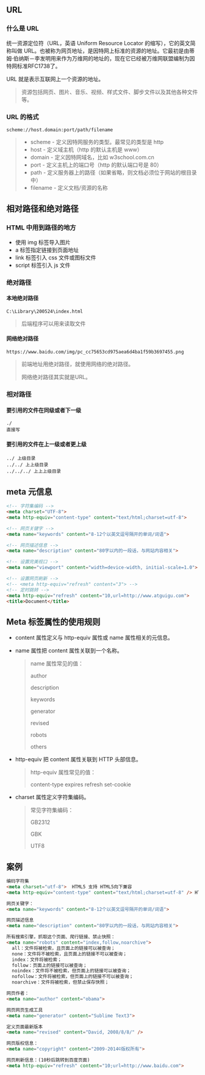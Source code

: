 ## URL

### 什么是 URL

统一资源定位符（URL，英语 Uniform Resource Locator 的缩写），它的英文简称叫做 URL。也被称为网页地址，是因特网上标准的资源的地址。它最初是由蒂姆·伯纳斯－李发明用来作为万维网的地址的，现在它已经被万维网联盟编制为因特网标准RFC1738了。

URL 就是表示互联网上一个资源的地址。

> 资源包括网页、图片、音乐、视频、样式文件、脚步文件以及其他各种文件等。

### URL 的格式

```
scheme://host.domain:port/path/filename
```

> - scheme - 定义因特网服务的类型。最常见的类型是 http
> - host - 定义域主机（http 的默认主机是 www）
> - domain - 定义因特网域名，比如 w3school.com.cn
> - port - 定义主机上的端口号（http 的默认端口号是 80）
> - path - 定义服务器上的路径（如果省略，则文档必须位于网站的根目录中）
> - filename - 定义文档/资源的名称

## 相对路径和绝对路径

### HTML 中用到路径的地方

- 使用 img 标签导入图片
- a 标签指定链接到页面地址
- link 标签引入 css 文件或图标文件
- script 标签引入 js 文件

### 绝对路径

#### 本地绝对路径

```
C:\Library\200524\index.html
```

> 后端程序可以用来读取文件

#### 网络绝对路径

```
https://www.baidu.com/img/pc_cc75653cd975aea6d4ba1f59b3697455.png
```

> 前端地址用绝对路径，就使用网络的绝对路径。
>
> 网络绝对路径其实就是URL。

### 相对路径

#### 要引用的文件在同级或者下一级

```
./
直接写
```

#### 要引用的文件在上一级或者更上级

```
../ 上级目录
../../ 上上级目录
../../../ 上上上级目录
```

## meta 元信息

```html
<!-- 字符集编码 -->
<meta charset="UTF-8">
<meta http-equiv="content-type" content="text/html;charset=utf-8">

<!-- 网页关键字 -->
<meta name="keywords" content="8-12个以英文逗号隔开的单词/词语">

<!-- 网页描述信息 -->
<meta name="description" content="80字以内的一段话，与网站内容相关">

<!-- 设置完美视口 -->
<meta name="viewport" content="width=device-width, initial-scale=1.0">

<!-- 设置网页刷新 -->
<!-- <meta http-equiv="refresh" content="3"> -->
<!-- 定时跳转 -->
<meta http-equiv="refresh" content="10,url=http://www.atguigu.com">
<title>Document</title>
```

## Meta 标签属性的使用规则

- content 属性定义与 http-equiv 属性或 name 属性相关的元信息。

- name 属性把 content 属性关联到一个名称。

  > name 属性常见的值：
  >
  > author
  >
  > description
  >
  > keywords
  >
  > generator
  >
  > revised
  >
  > robots
  >
  > others

- http-equiv 把 content 属性关联到 HTTP 头部信息。

  > http-equiv 属性常见的值：
  >
  > content-type expires refresh set-cookie

- charset 属性定义字符集编码。

  > 常见字符集编码：
  >
  > GB2312
  >
  > GBK
  >
  > UTF8

## 案例

```html
编码字符集
<meta charset="utf-8">  HTML5 支持 HTML5向下兼容
<meta http-equiv="content-type" content="text/html;charset=utf-8" /> HTML 4支持

网页关键字：
<meta name="keywords" content="8-12个以英文逗号隔开的单词/词语">

网页描述信息
<meta name="description" content="80字以内的一段话，与网站内容相关">

所有搜索引擎，抓取这个页面、爬行链接、禁止快照：  
<meta name="robots" content="index,follow,noarchive">
  all：文件将被检索，且页面上的链接可以被查询；
  none：文件将不被检索，且页面上的链接不可以被查询；
  index：文件将被检索；
  follow：页面上的链接可以被查询；
  noindex：文件将不被检索，但页面上的链接可以被查询；
  nofollow：文件将被检索，但页面上的链接不可以被查询；
  noarchive：文件将被检索，但禁止保存快照；

网页作者：
<meta name="author" content="obama">

网页网页生成工具 
<meta name="generator" content="Sublime Text3">

定义页面最新版本 
<meta name="revised" content="David, 2008/8/8/" />

网页版权信息：
<meta name="copyright" content="2009-2014©版权所有">

网页刷新信息：(10秒后跳转到百度页面)
<meta http-equiv="refresh" content="10;url=http://www.baidu.com">
```

